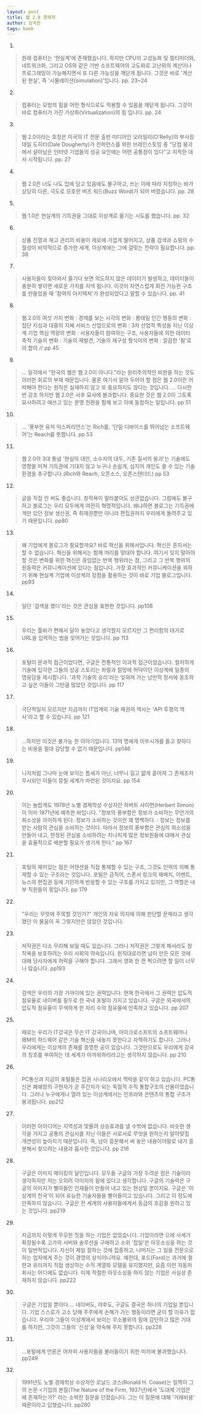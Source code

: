 ```yaml
---
layout: post
title: 웹 2.0 경제학
author: 김국헌
tags: book
---
```


1. 
> 원래 컴퓨터는 '현실계'에 존재했습니다. 하지만 CPU의 고성능화 및 멀티미더와, 네트워크화, 그리고 OS와 같은 기반 소프트웨어의 고도화로 고난위의 계산이나 프로그래밍이 가능해지면서 또 다른 가능성을 깨닫게 됩니다. 그것은 바로 '계산된 현실', 즉 '시물레이션(simulation)'입니다. pp. 23~24

2. 
> 컴퓨터는 모방의 힘을 어떤 형식으로도 적용할 수 있음을 깨닫게 됩니다. 그것이 바로 컴퓨터가 가진 가상화(Virtualization)의 힘 입니다. pp. 24

3. 
> 웹 2.0이라는 호칭은 미국의 IT 전문 출판 미디어인 오라일리(O'Relly)의 부사장 데일 도히터(Dale Dougherty)가 컨퍼런스를 위한 브레인스토밍 중 "닷컴 붕괴에서 살아남은 인터넷 기업들의 성공 요인에는 어떤 공통점이 있다"고 지적한 데서 시작됩니다. pp. 27

4. 
> 웹 2.0은 너도 나도 입에 담고 있음에도 불구하고, 쓰는 이에 따라 지칭하는 바가 상당히 다른, 극도로 모호한 버즈 워드(Buzz Word)가 되어 버렸습니다. pp. 28

5. 
> 웹 1.0은 현실계의 기득권을 그대로 이상계로 옮기는 시도를 했습니다. pp. 32

6. 
> 상품 진열과 재고 관리의 비용이 제로에 가깝게 떨어지고, 상품 검색과 쇼핑의 수월성이 비약적으로 증가한 세계, 이상계에는 그에 걸맞는 전략이 필요합니다. pp. 38

7. 
> 사용자들이 찾아와서 즐기다 보면 의도하지 않은 데이터가 발생하고, 데이터들이 충분히 쌓이면 새로운 가치를 지넥 됩니다. 이것이 자연스럽게 회전 가능한 구조를 만들었을 때 '참여의 아키텍처'가 완성되었다고 말할 수 있습니다. pp. 41

8. 
> 웹 2.0의 여섯 가지 변화 : 
경제를 보는 시각의 변화 : 롱테일
인간 행동의 변화 : 집단 지성과 대중의 지혜
서비스 산업으로의 변화 : 3차 산업적 특성을 지닌 이상계
기업 핵심 역량의 변화 : 사용자들이 참여하는 구조, 사용자들에 의한 데이터 축적
기술의 변화 : 기술의 재발견, 기술의 재구성
형식미의 변화 : 깔끔한 '필'로의 합의 // pp 45

9. 
> ... 일각에서 "한국의 웹은 웹 2.0이 아니다."라는 원리주의적인 비판을 하는 것도 이러한 회로의 부재 때문입니다. 물론 여기서 알아 두어야 할 점은 웹 2.0이란 어떠해야 한다는 원칙은 실재하지 않고 또 중요하지도 않다는 것입니다. ... 다시한번 강조 하지만 웹 2.0은 사후 묘사에 불과합니다. 중요한 것은 웹 2.0이 그토록 묘사하려고 애쓰고 있는 문명 전환을 함께 보고 이에 동참하는 일입니다. pp 51

10. 
> ... '풍부한 유저 익스피리언스'는 Rich를, '단일 디바이스를 뛰어넘는 소프트웨어'는 Reach를 뜻합니다. pp 53

11. 
> 웹 2.0의 3대 통념 '현실의 대안, 소수자의 대두, 기존 질서의 붕괴'는 기술에도 영향을 미쳐 기득권에 기대지 않고 누구나 손쉽게, 심지어 개인도 쓸 수 있는 기술 환경을 추구합니다.(Rich와 Reach, 오픈소스, 오픈스탠더드) pp 53

12. 
> 글을 직접 안 써도 좋습니다. 창작욕이 말라붙어도 상관없습니다. 그럼에도 불구하고 블로그는 우리 모두에게 여전히 혁명적입니다. 왜냐하면 블로그는 기득권에게만 있던 정보 생산권, 즉 취재권뿐만 아니라 편집권까지 우리에게 돌려주고 있기 때문입니다. pp80

13. 
> 왜 기업에게 블로그가 필요할까요? 바로 혁신을 위해서입니다. 혁신은 혼자서는 할 수 없습니다. 혁신을 위해서는 함께 머리를 맞대야 합니다. 여기서 잊지 말아야 할 것은 변화를 위한 혁신은 끊임없는 반복 행위라는 점, 그리고 그 반복 행위의 원동력은 커뮤니케이션에 있다는 점입니다. 가장 효과적인 커뮤니케이션을 꾀하기 위해 현실계 기업에 이상계의 장점을 활용하는 것이 바로 기업 블로그입니다. pp93

14. 
> 일단 '검색을 했다'라는 것은 관심을 표현한 것입니다. pp108

15. 
> 우리는 툴바가 편해서 달아 놓았다고 생각할지 모르지만 그 편리함의 대가로 URL을 입력하는 법을 잊어가는 것입니다. pp 113

16. 
> 포털이 문과적 접근이었다면, 구글은 전통적인 이과적 접근이었습니다. 철저하게 기술에 입각한 그들의 성공 스토리는 좌절과 절망에 허덕이던 이상계에 일종의 영웅담을 제시합니다. '과학 기술의 승리'라는 잊혀져 가는 낭만적 정서에 동조하고 싶은 이들이 그만큼 많았던 것입니다. pp 117

17. 
> 극단적일지 모르지만 지금까지 IT업계의 기술 패권의 역사는 'API 투쟁의 역사'라고 할 수 있습니다. pp 121

18. 
> ...하지만 이것은 불가능 한 이야기입니다. 13억 명에게 이쑤시개를 들고 찾아디는 비용을 절대 감당할 수 없기 때문입니다. pp146

19. 
> 니치처럼 그나마 눈에 보이는 틈새가 아닌, 너무나 길고 얇게 흩어져 그 존재조차 무시되던 이들이 뭉칠 세계가 마련된 것이지요. pp 154

20. 
> 이는 놀랍게도 1978년 노벨 경제학상 수상자인 허버트 사이먼(Herbert Simon)이 이미 1971년에 예측한 바입니다. "정보의 풍부함은 정보가 소비하는 무언가의 희소성을 의미하게 된다. 정보가 소비하는 것이란 꽤 명백하다. : 정보는 정보를 받는 사람의 관심을 소비하는 것이다. 따라서 정보의 풍부함은 관심의 희소성을 만들어 내고, 한정된 관심을 소비하려는 지나치게 많은 정보원들에 대해서 관심을 효율적으로 배분할 필요가 생기게 한다." pp 167

21. 
> 포털의 재미있는 점은 어텐션을 직접 통제할 수 있는 구조, 그것도 인력의 의해 통제할 수 있는 구조라는 것입니다. 포털은 금칙어, 스폰서 링크의 재배치, 이벤트, 뉴스의 편집권 등에 기민하게 반응할 수 있는 구조를 가지고 있지만, 그 역할은 내부 직원들의 몫입니다. pp 179

22. 
> "우리는 무엇에 주목할 것인가?" 개인의 자유 의지에 의해 판단할 문제라고 생각했던 이 물음이 꼭 그렇지만은 않았던 것입니다.

23. 
> 저작권은 다소 무리해 보일 때도 있습니다. 그러나 저작권은 그렇게 해서라도 창작욕을 보호하려는 우리 사회의 약속입니다. 원칙대로라면 남이 만든 모든 것에 대해 당사자에게 허락을 구해야 합니다. 그래서 영화 한 편 찍으려면 할 일이 너무나 많습니다. pp193

24. 
> 검색은 우리의 가장 가까이에 있는 권력입니다. 현재 한국에서 그 권력은 압도적 점유율로 네이버를 필두로 한 국내 포털이 가지고 있습니다. 구글은 외국에서의 압도적 점유율이 무색하게 한 자리 수의 점유율에 만족하고 있습니다. pp 207

25. 
> 때로는 우리가 IT강국은 무슨 IT 강국이냐며, 마이크로소프트의 소프트웨어나 IBM의 하드웨어 같은 기술 혁신을 내놓지 못한다고 자책하기도 합니다. 그러나 우리에게는 이상계의 존재를 증명한 공이 있습니다. 그것만으로도 우리에게 강국의 칭호를 부여하는 데 세계가 아까워하리라고는 생각하지 않습니다. pp 210

26. 
>PC통신과 지금의 포털들은 집권 시나리오에서 맥락을 같이 하고 있습니다. PC통신은 폐쇄망의 구현자가 곧 주간자가 되는 독점적 수직 통합구조의 산물이었습니다. 그러나 누구에게나 열려 있는 이상계에서는 인프라와 콘텐츠의 통합 구조가 붕괴됩니다. pp212

27. 
> 이러한 아이디어는 지역성과 맞물려 상승효과를 낼 수밖에 없습니다. 비슷한 생각을 가지고 공통의 관심사를 지닌 이들은 서로서로 무엇을 원하는지 알아맞힐 개연성이 높아지기 때문입니다. 즉, 남이 흥분해서 써 놓은 내용이야말로 내가 흥분해서 찾으려는 내용과 흡사한 것입니다. pp 216 

28. 
> 구글은 이미지 메이킹의 달인입니다. 모두들 구글의 가장 두려운 점은 기술이라 생각하지만 저는 오히려 이미지의 힘에 있다고 생각합니다. 구글의 기술력은 구글의 이미지가 빨아들인 인재들이 만들어 내고 있는 현상일 뿐이지요. 구글은 '이상계의 천국'이 되어 유능한 기술자들을 빨아들이고 있습니다. 그리고 이 정도에 만족하지 않습니다. 구글은 전 세계의 사용자들에게서 동급의 호감을 원하고 있는 것입니다. pp219 

29. 
> 지금까지 이렇게 무모한 짓을 하는 기업은 없었습니다. 기업이라면 으레 사세가 확장될수록 고가의 서버와 솔루션을 구매하고 소위 '잡일'은 아웃소싱을 하는 것이 일반적입니다. 자신이 제일 잘하는 것에 집중하고, 나머지는 그 일을 전문으로 하는 업자에게 주는 것이 경영의 상식이니까요. 예컨대, 포드(Ford)는 과거에 철판과 유리까지 직접 생상하는 수직 계열화 모델을 유지했지만, 요즘 이런 자동차 회사는 어디에도 없습니다. 이제 적절한 아웃소싱을 하지 않는 기업은 사실상 존재하지 않습니다. pp222

30. 
> 구글은 기업일 뿐이다.... 네이버도, 야후도, 구글도 결국은 하나의 기업일 뿐입니다. 기업 스스로가 고소 당해 주주에게 손해가 가는 행동이라면 굳이 할 이유가 없습니다. 우리야 그들이 이상계에서 보이는 무소불위의 힘에 감탄하고 많은 기대를 하지만, 그것이 그들의 '신성'을 약속해 주지 못합니다. pp228 

31. 
> ...포털에게 언론은 어차피 사용자들을 불러들이기 위한 미끼에 불과했습니다. pp249

32. 
> 1991년도 노벨 경제학상 수상자인 로날드 코스(Ronald H. Coase)는 일찍이 그의 논문 <기업의 본질(The Nature of the Firm, 1937년)에서 '도대체 기업은 왜 존재하는가?' 라는 소박한 질문을 던졌습니다. 그는 이 질문에 대해 '거래비용' 때문이라고 답했습니다. pp280
